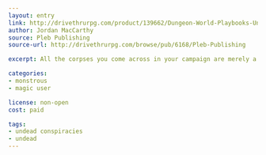 ```yaml
---
layout: entry
link: http://drivethrurpg.com/product/139662/Dungeon-World-Playbooks-Undead-Conspiracy-Bundle
author: Jordan MacCarthy
source: Pleb Publishing
source-url: http://drivethrurpg.com/browse/pub/6168/Pleb-Publishing

excerpt: All the corpses you come across in your campaign are merely a source to fuel your future undead army.  

categories:
- monstrous
- magic user

license: non-open
cost: paid

tags:
- undead conspiracies
- undead
---
```

